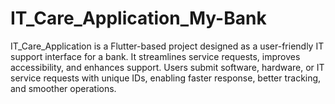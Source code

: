 # IT_Care_Application_My-Bank
IT_Care_Application is a Flutter-based project designed as a user-friendly IT support interface for a bank. It streamlines service requests, improves accessibility, and enhances support. Users submit software, hardware, or IT service requests with unique IDs, enabling faster response, better tracking, and smoother operations.
